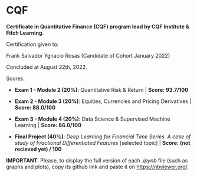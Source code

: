 # CQF
**Certificate in Quantitative Finance (CQF) program lead by CQF Institute &amp; Fitch Learning**.

Certification given to:

Frank Salvador Ygnacio Rosas (Candidate of Cohort January 2022)

Concluded at August 22th, 2022.

Scores:

- **Exam 1 - Module 2 (20%)**: Quantitative Risk & Return | **Score: 93.7/100**

- **Exam 2 - Module 3 (20%)**: Equities, Currencies and Pricing Derivatives | **Score: 88.0/100**

- **Exam 3 - Module 4 (20%)**: Data Science & Supervised Machine Learning | **Score: 86.0/100**

- **Final Project (40%)**: _Deep Learning for Financial Time Series. A case of study of Fractional Differentiated Features_ [selected topic] | **Score: (not recieved yet) / 100**

**IMPORTANT**. Please, to display the full version of each _.ipynb_ file (such as graphs and plots), copy its github link and paste it on https://nbviewer.org/.  
